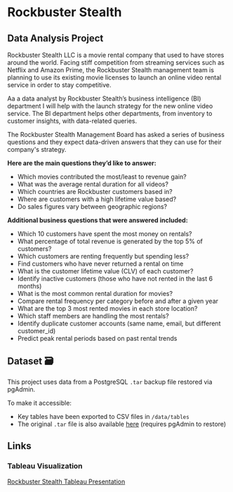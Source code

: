 # Rockbuster Stealth
## Data Analysis Project

Rockbuster Stealth LLC is a movie rental company that used to have stores around the
world. Facing stiff competition from streaming services such as Netflix and Amazon Prime,
the Rockbuster Stealth management team is planning to use its existing movie licenses to
launch an online video rental service in order to stay competitive.  

Aa a data analyst by Rockbuster Stealth’s business intelligence (BI)
department I will help with the launch strategy for the new online video service. The BI
department helps other departments, from inventory to customer insights, with data-related
queries. 

The Rockbuster Stealth Management Board has asked a series of business questions and
they expect data-driven answers that they can use for their company's strategy. 

**Here are the main questions they’d like to answer:**  

- Which movies contributed the most/least to revenue gain?
- What was the average rental duration for all videos?
- Which countries are Rockbuster customers based in?
- Where are customers with a high lifetime value based?
- Do sales figures vary between geographic regions?

**Additional business questions that were answered included:**   

- Which 10 customers have spent the most money on rentals?
- What percentage of total revenue is generated by the top 5% of customers?
- Which customers are renting frequently but spending less?
- Find customers who have never returned a rental on time
- What is the customer lifetime value (CLV) of each customer?
- Identify inactive customers (those who have not rented in the last 6 months)
- What is the most common rental duration for movies?
- Compare rental frequency per category before and after a given year
- What are the top 3 most rented movies in each store location?
- Which staff members are handling the most rentals?
- Identify duplicate customer accounts (same name, email, but different customer_id)
- Predict peak rental periods based on past rental trends

## Dataset 🗃️

This project uses data from a PostgreSQL `.tar` backup file restored via pgAdmin.

To make it accessible:
- Key tables have been exported to CSV files in `/data/tables`
- The original `.tar` file is also available [here](http://www.postgresqltutorial.com/wp-content/uploads/2019/05/dvdrental.zip) (requires pgAdmin to restore)
## Links  

### Tableau Visualization
[Rockbuster Stealth Tableau Presentation](https://public.tableau.com/views/RockbusterFinalPresentation_17125820977260/TopCountries?:language=en-US&:sid=&:redirect=auth&:display_count=n&:origin=viz_share_link)
